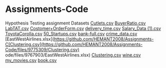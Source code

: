 # Assignments-Code
Hypothesis Testing assignment Datasets
[Cutlets.csv](https://github.com/HEMANT2008/Assignments-Code/files/9730650/Cutlets.csv)
[BuyerRatio.csv](https://github.com/HEMANT2008/Assignments-Code/files/9730661/BuyerRatio.csv)
[LabTAT.csv](https://github.com/HEMANT2008/Assignments-Code/files/9730662/LabTAT.csv)
[Costomer+OrderForm.csv](https://github.com/HEMANT2008/Assignments-Code/files/9730822/Costomer%2BOrderForm.csv)
[delivery_time.csv](https://github.com/HEMANT2008/Assignments-Code/files/9732424/delivery_time.csv)
[Salary_Data (1).csv](https://github.com/HEMANT2008/Assignments-Code/files/9732426/Salary_Data.1.csv)
[ToyotaCorolla.csv](https://github.com/HEMANT2008/Assignments-Code/files/9753601/ToyotaCorolla.csv)
[50_Startups.csv](https://github.com/HEMANT2008/Assignments-Code/files/9753602/50_Startups.csv)
[bank-full.csv](https://github.com/HEMANT2008/Assignments-Code/files/9758693/bank-full.csv)
[crime_data.csv](https://github.com/HEMANT2008/Assignments-Code/files/9767902/crime_data.csv)
[EastWestAirlines.xlsx](https://github.com/HEMANT2008/Assignments-C[Clustering.csv](https://github.com/HEMANT2008/Assignments-Code/files/9775309/Clustering.csv)
ode/files/9767903/EastWestAirlines.xlsx)
[Clustering.csv](https://github.com/HEMANT2008/Assignments-Code/files/9775312/Clustering.csv)
[wine.csv](https://github.com/HEMANT2008/Assignments-Code/files/9777776/wine.csv)
[my_movies.csv](https://github.com/HEMANT2008/Assignments-Code/files/9778790/my_movies.csv)
[book.csv](https://github.com/HEMANT2008/Assignments-Code/files/9778791/book.csv)
